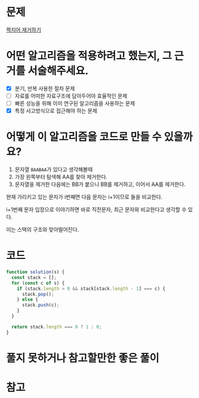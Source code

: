 # 문제

[짝지어 제거하기](https://school.programmers.co.kr/learn/courses/30/lessons/12973?language=javascript)

# 어떤 알고리즘을 적용하려고 했는지, 그 근거를 서술해주세요.

- [x] 분기, 반복 사용한 절차 문제
- [ ] 자료를 어떠한 자료구조에 담아두어야 효율적인 문제
- [ ] 빠른 성능을 위해 이미 연구된 알고리즘을 사용하는 문제
- [x] 특정 사고방식으로 접근해야 하는 문제

# 어떻게 이 알고리즘을 코드로 만들 수 있을까요?

1. 문자열 `BAABAA`가 있다고 생각해볼때
2. 가장 왼쪽부터 탐색해 AA를 찾아 제거한다.
3. 문자열을 제거한 다음에는 BB가 붙으니 BB를 제거하고, 이어서 AA를 제거한다.

현재 가리키고 있는 문자가 i번째면 다음 문자는 i+1이므로 둘을 비교한다.

i+1번째 문자 입장으로 이야기하면 바로 직전문자, 최근 문자와 비교한다고 생각할 수 있다.

이는 스택의 구조와 맞아떨어진다.

# 코드

```js
function solution(s) {
  const stack = [];
  for (const c of s) {
    if (stack.length > 0 && stack[stack.length - 1] === c) {
      stack.pop();
    } else {
      stack.push(c);
    }
  }

  return stack.length === 0 ? 1 : 0;
}
```

# 풀지 못하거나 참고할만한 좋은 풀이

# 참고
